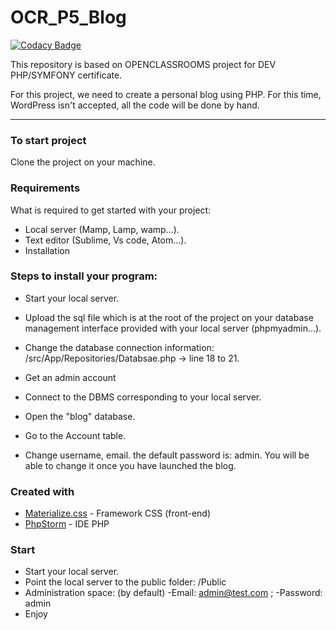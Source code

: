 # OCR_P5_Blog

[![Codacy Badge](https://app.codacy.com/project/badge/Grade/b25447efb709441aa882e502659cc084)](https://www.codacy.com/gh/Warhog76/OCR_P6_Snowtricks/dashboard?utm_source=github.com&amp;utm_medium=referral&amp;utm_content=Warhog76/OCR_P6_Snowtricks&amp;utm_campaign=Badge_Grade)

This repository is based on OPENCLASSROOMS project for DEV PHP/SYMFONY certificate.

For this project, we need to create a personal blog using PHP.
For this time, WordPress isn't accepted, all the code will be done by hand.

----------------------------------------------------------

### To start project

Clone the project on your machine.

### Requirements

What is required to get started with your project:

- Local server (Mamp, Lamp, wamp...).
- Text editor (Sublime, Vs code, Atom...).
- Installation

### Steps to install your program:

- Start your local server.
- Upload the sql file which is at the root of the project on your database management interface provided with your local server (phpmyadmin...).
- Change the database connection information: /src/App/Repositories/Databsae.php -> line 18 to 21.
- Get an admin account


- Connect to the DBMS corresponding to your local server.
- Open the "blog" database.
- Go to the Account table.
- Change username, email. the default password is: admin. You will be able to change it once you have launched the blog.


### Created with

* [Materialize.css](http://materializecss.com) - Framework CSS (front-end)
* [PhpStorm](https://www.jetbrains.com/fr-fr/phpstorm/) - IDE PHP

### Start

- Start your local server.
- Point the local server to the public folder: /Public
- Administration space: (by default) -Email: admin@test.com ; -Password: admin
- Enjoy


